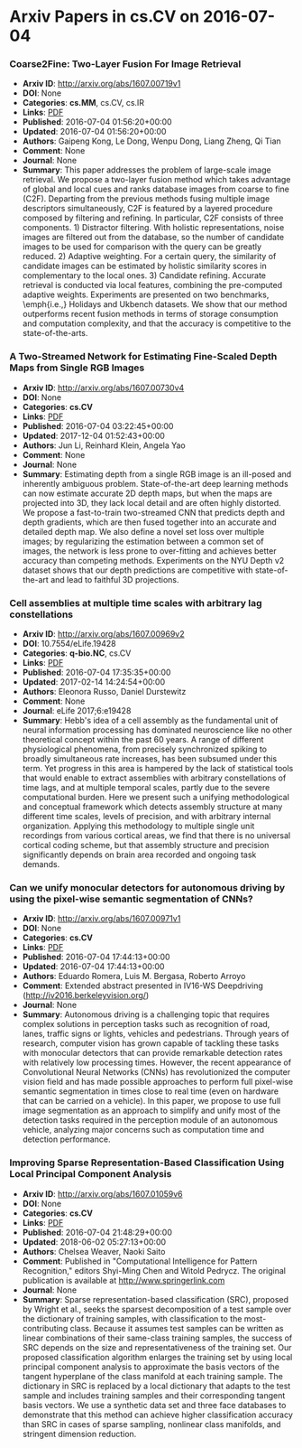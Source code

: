 # Arxiv Papers in cs.CV on 2016-07-04
### Coarse2Fine: Two-Layer Fusion For Image Retrieval
- **Arxiv ID**: http://arxiv.org/abs/1607.00719v1
- **DOI**: None
- **Categories**: **cs.MM**, cs.CV, cs.IR
- **Links**: [PDF](http://arxiv.org/pdf/1607.00719v1)
- **Published**: 2016-07-04 01:56:20+00:00
- **Updated**: 2016-07-04 01:56:20+00:00
- **Authors**: Gaipeng Kong, Le Dong, Wenpu Dong, Liang Zheng, Qi Tian
- **Comment**: None
- **Journal**: None
- **Summary**: This paper addresses the problem of large-scale image retrieval. We propose a two-layer fusion method which takes advantage of global and local cues and ranks database images from coarse to fine (C2F). Departing from the previous methods fusing multiple image descriptors simultaneously, C2F is featured by a layered procedure composed by filtering and refining. In particular, C2F consists of three components. 1) Distractor filtering. With holistic representations, noise images are filtered out from the database, so the number of candidate images to be used for comparison with the query can be greatly reduced. 2) Adaptive weighting. For a certain query, the similarity of candidate images can be estimated by holistic similarity scores in complementary to the local ones. 3) Candidate refining. Accurate retrieval is conducted via local features, combining the pre-computed adaptive weights. Experiments are presented on two benchmarks, \emph{i.e.,} Holidays and Ukbench datasets. We show that our method outperforms recent fusion methods in terms of storage consumption and computation complexity, and that the accuracy is competitive to the state-of-the-arts.



### A Two-Streamed Network for Estimating Fine-Scaled Depth Maps from Single RGB Images
- **Arxiv ID**: http://arxiv.org/abs/1607.00730v4
- **DOI**: None
- **Categories**: **cs.CV**
- **Links**: [PDF](http://arxiv.org/pdf/1607.00730v4)
- **Published**: 2016-07-04 03:22:45+00:00
- **Updated**: 2017-12-04 01:52:43+00:00
- **Authors**: Jun Li, Reinhard Klein, Angela Yao
- **Comment**: None
- **Journal**: None
- **Summary**: Estimating depth from a single RGB image is an ill-posed and inherently ambiguous problem. State-of-the-art deep learning methods can now estimate accurate 2D depth maps, but when the maps are projected into 3D, they lack local detail and are often highly distorted. We propose a fast-to-train two-streamed CNN that predicts depth and depth gradients, which are then fused together into an accurate and detailed depth map. We also define a novel set loss over multiple images; by regularizing the estimation between a common set of images, the network is less prone to over-fitting and achieves better accuracy than competing methods. Experiments on the NYU Depth v2 dataset shows that our depth predictions are competitive with state-of-the-art and lead to faithful 3D projections.



### Cell assemblies at multiple time scales with arbitrary lag constellations
- **Arxiv ID**: http://arxiv.org/abs/1607.00969v2
- **DOI**: 10.7554/eLife.19428
- **Categories**: **q-bio.NC**, cs.CV
- **Links**: [PDF](http://arxiv.org/pdf/1607.00969v2)
- **Published**: 2016-07-04 17:35:35+00:00
- **Updated**: 2017-02-14 14:24:54+00:00
- **Authors**: Eleonora Russo, Daniel Durstewitz
- **Comment**: None
- **Journal**: eLife 2017;6:e19428
- **Summary**: Hebb's idea of a cell assembly as the fundamental unit of neural information processing has dominated neuroscience like no other theoretical concept within the past 60 years. A range of different physiological phenomena, from precisely synchronized spiking to broadly simultaneous rate increases, has been subsumed under this term. Yet progress in this area is hampered by the lack of statistical tools that would enable to extract assemblies with arbitrary constellations of time lags, and at multiple temporal scales, partly due to the severe computational burden. Here we present such a unifying methodological and conceptual framework which detects assembly structure at many different time scales, levels of precision, and with arbitrary internal organization. Applying this methodology to multiple single unit recordings from various cortical areas, we find that there is no universal cortical coding scheme, but that assembly structure and precision significantly depends on brain area recorded and ongoing task demands.



### Can we unify monocular detectors for autonomous driving by using the pixel-wise semantic segmentation of CNNs?
- **Arxiv ID**: http://arxiv.org/abs/1607.00971v1
- **DOI**: None
- **Categories**: **cs.CV**
- **Links**: [PDF](http://arxiv.org/pdf/1607.00971v1)
- **Published**: 2016-07-04 17:44:13+00:00
- **Updated**: 2016-07-04 17:44:13+00:00
- **Authors**: Eduardo Romera, Luis M. Bergasa, Roberto Arroyo
- **Comment**: Extended abstract presented in IV16-WS Deepdriving
  (http://iv2016.berkeleyvision.org/)
- **Journal**: None
- **Summary**: Autonomous driving is a challenging topic that requires complex solutions in perception tasks such as recognition of road, lanes, traffic signs or lights, vehicles and pedestrians. Through years of research, computer vision has grown capable of tackling these tasks with monocular detectors that can provide remarkable detection rates with relatively low processing times. However, the recent appearance of Convolutional Neural Networks (CNNs) has revolutionized the computer vision field and has made possible approaches to perform full pixel-wise semantic segmentation in times close to real time (even on hardware that can be carried on a vehicle). In this paper, we propose to use full image segmentation as an approach to simplify and unify most of the detection tasks required in the perception module of an autonomous vehicle, analyzing major concerns such as computation time and detection performance.



### Improving Sparse Representation-Based Classification Using Local Principal Component Analysis
- **Arxiv ID**: http://arxiv.org/abs/1607.01059v6
- **DOI**: None
- **Categories**: **cs.CV**
- **Links**: [PDF](http://arxiv.org/pdf/1607.01059v6)
- **Published**: 2016-07-04 21:48:29+00:00
- **Updated**: 2018-06-02 05:27:13+00:00
- **Authors**: Chelsea Weaver, Naoki Saito
- **Comment**: Published in "Computational Intelligence for Pattern Recognition,"
  editors Shyi-Ming Chen and Witold Pedrycz. The original publication is
  available at http://www.springerlink.com
- **Journal**: None
- **Summary**: Sparse representation-based classification (SRC), proposed by Wright et al., seeks the sparsest decomposition of a test sample over the dictionary of training samples, with classification to the most-contributing class. Because it assumes test samples can be written as linear combinations of their same-class training samples, the success of SRC depends on the size and representativeness of the training set. Our proposed classification algorithm enlarges the training set by using local principal component analysis to approximate the basis vectors of the tangent hyperplane of the class manifold at each training sample. The dictionary in SRC is replaced by a local dictionary that adapts to the test sample and includes training samples and their corresponding tangent basis vectors. We use a synthetic data set and three face databases to demonstrate that this method can achieve higher classification accuracy than SRC in cases of sparse sampling, nonlinear class manifolds, and stringent dimension reduction.



